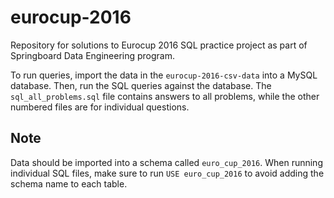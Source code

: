# eurocup-2016
Repository for solutions to Eurocup 2016 SQL practice project as part of Springboard Data Engineering program.

To run queries, import the data in the `eurocup-2016-csv-data` into a MySQL database. Then, run the SQL queries against the database. The `sql_all_problems.sql` file contains answers to all problems, while the other numbered files are for individual questions.

## Note

Data should be imported into a schema called `euro_cup_2016`. When running individual SQL files, make sure to run `USE euro_cup_2016` to avoid adding the schema name to each table.
